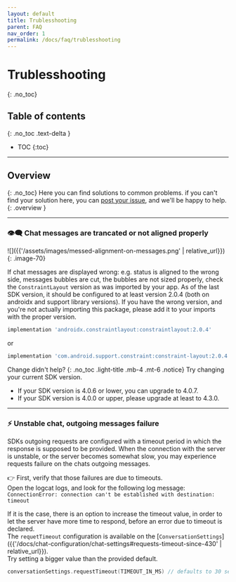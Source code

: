 ```yaml
---
layout: default
title: Trublesshooting 
parent: FAQ
nav_order: 1
permalink: /docs/faq/trublesshooting
---
```


# Trublesshooting
{: .no_toc}

## Table of contents
{: .no_toc .text-delta }

- TOC
{:toc}

---

## Overview
{: .no_toc}
Here you can find solutions to common problems.
if you can't find your solution here, you can [post your issue](), and we'll be happy to help.
{: .overview }

---

### 👁️‍🗨️ Chat messages are trancated or not aligned properly

![]({{'/assets/images/messed-alignment-on-messages.png' | relative_url}})
{: .image-70}

If chat messages are displayed wrong: e.g. status is aligned to the wrong side, messages bubbles are cut, the bubbles are not sized properly,  check the `ConstraintLayout` version as was imported by your app. As of the last SDK version, it should be configured to at least version 2.0.4 (both on androidx and support library versions).
If you have the wrong version, and you're not actually importing this package, please add it to your imports with the proper version.
```gradle
implementation 'androidx.constraintlayout:constraintlayout:2.0.4'
```
or
```gradle
implementation 'com.android.support.constraint:constraint-layout:2.0.4'
```

Change didn't help?
{: .no_toc .light-title .mb-4 .mt-6 .notice}
  Try changing your current SDK version.   
  - If your SDK version is 4.0.6 or lower, you can upgrade to 4.0.7.
  - If your SDK version is 4.0.0 or upper, please upgrade at least to 4.3.0.


---

### ⚡ Unstable chat, outgoing messages failure 
SDKs outgoing requests are configured with a timeout period in which the response is supposed to be provided.
When the connection with the server is unstable, or the server becomes somewhat slow, you may experience requests failure on the chats outgoing messages.   

👉 First, verify that those failures are due to timeouts.   
Open the logcat logs, and look for the following log message:   
`ConnectionError: connection can't be established with destination: timeout`

If it is the case, there is an option to increase the timeout value, in order to let the server have more time to respond, before an error due to timeout is declared.   
The `requetTimeout` configuration is available on the [`ConversationSettings`]({{'/docs/chat-configuration/chat-settings#requests-timeout-since-430' | relative_url}}).   
Try setting a bigger value than the provided default.

```kotlin
conversationSettings.requestTimeout(TIMEOUT_IN_MS) // defaults to 30 sec.
```

